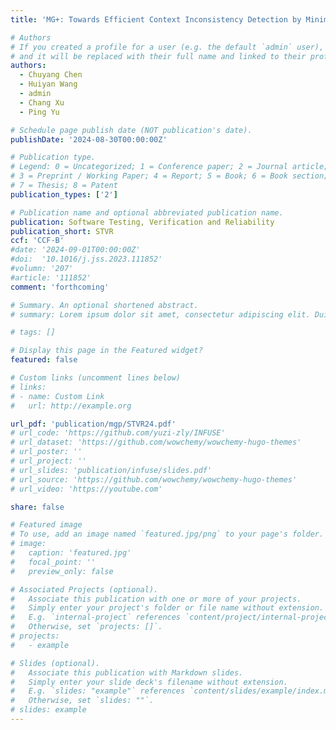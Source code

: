 ```yaml
---
title: 'MG+: Towards Efficient Context Inconsistency Detection by Minimized Link Generation'

# Authors
# If you created a profile for a user (e.g. the default `admin` user), write the username (folder name) here
# and it will be replaced with their full name and linked to their profile.
authors:
  - Chuyang Chen
  - Huiyan Wang
  - admin
  - Chang Xu
  - Ping Yu

# Schedule page publish date (NOT publication's date).
publishDate: '2024-08-30T00:00:00Z'

# Publication type.
# Legend: 0 = Uncategorized; 1 = Conference paper; 2 = Journal article;
# 3 = Preprint / Working Paper; 4 = Report; 5 = Book; 6 = Book section;
# 7 = Thesis; 8 = Patent
publication_types: ['2']

# Publication name and optional abbreviated publication name.
publication: Software Testing, Verification and Reliability
publication_short: STVR
ccf: 'CCF-B'
#date: '2024-09-01T00:00:00Z'
#doi:  '10.1016/j.jss.2023.111852'
#volumn: '207'
#article: '111852' 
comment: 'forthcoming'

# Summary. An optional shortened abstract.
# summary: Lorem ipsum dolor sit amet, consectetur adipiscing elit. Duis posuere tellus ac convallis placerat. Proin tincidunt magna sed ex sollicitudin condimentum.

# tags: []

# Display this page in the Featured widget?
featured: false

# Custom links (uncomment lines below)
# links:
# - name: Custom Link
#   url: http://example.org

url_pdf: 'publication/mgp/STVR24.pdf'
# url_code: 'https://github.com/yuzi-zly/INFUSE'
# url_dataset: 'https://github.com/wowchemy/wowchemy-hugo-themes'
# url_poster: ''
# url_project: ''
# url_slides: 'publication/infuse/slides.pdf'
# url_source: 'https://github.com/wowchemy/wowchemy-hugo-themes'
# url_video: 'https://youtube.com'

share: false

# Featured image
# To use, add an image named `featured.jpg/png` to your page's folder.
# image:
#   caption: 'featured.jpg'
#   focal_point: ''
#   preview_only: false

# Associated Projects (optional).
#   Associate this publication with one or more of your projects.
#   Simply enter your project's folder or file name without extension.
#   E.g. `internal-project` references `content/project/internal-project/index.md`.
#   Otherwise, set `projects: []`.
# projects:
#   - example

# Slides (optional).
#   Associate this publication with Markdown slides.
#   Simply enter your slide deck's filename without extension.
#   E.g. `slides: "example"` references `content/slides/example/index.md`.
#   Otherwise, set `slides: ""`.
# slides: example
---
```


<!-- {{% callout note %}}
Click the _Cite_ button above to demo the feature to enable visitors to import publication metadata into their reference management software.
{{% /callout %}}

{{% callout note %}}
Create your slides in Markdown - click the _Slides_ button to check out the example.
{{% /callout %}} -->

<!-- Supplementary notes can be added here, including [code, math, and images](https://wowchemy.com/docs/writing-markdown-latex/). -->
